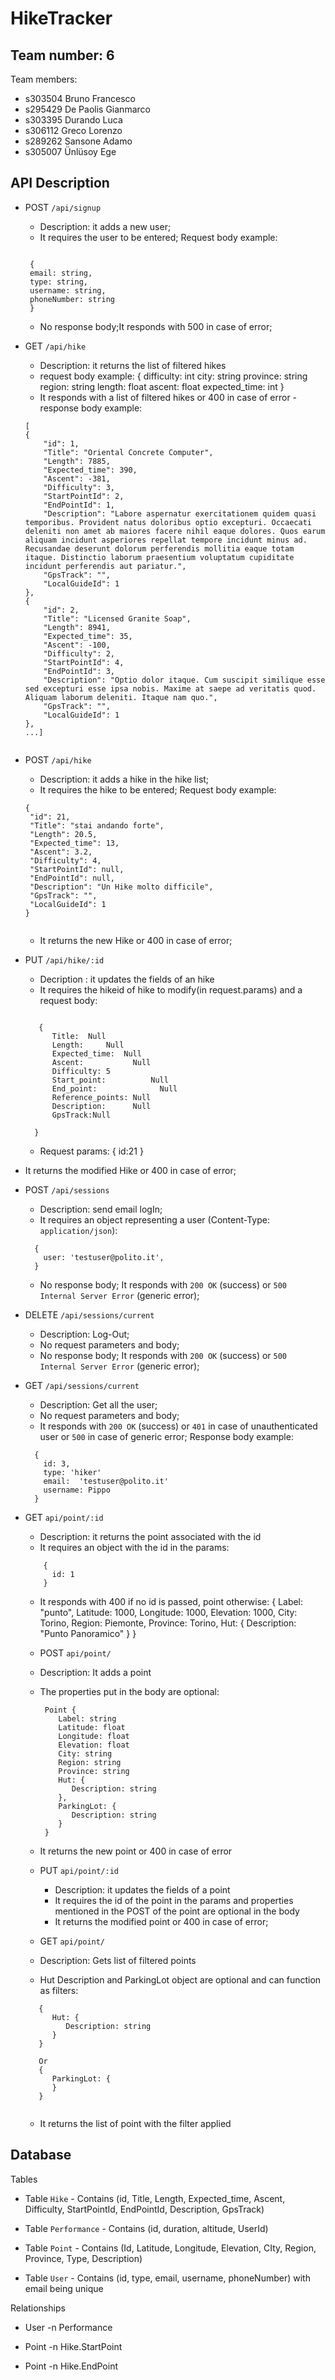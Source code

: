 # HikeTracker

## Team number: 6

Team members:
* s303504 Bruno Francesco
* s295429 De Paolis Gianmarco
* s303395 Durando Luca
* s306112 Greco Lorenzo
* s289262 Sansone Adamo
* s305007 Ünlüsoy Ege


## API Description 
- POST `/api/signup`
   - Description: it adds a new user;
   - It requires the user to be entered; Request body example:
   ```
   
    {
    email: string,
    type: string,
    username: string,
    phoneNumber: string
    } 
   
    ```
   - No response body;It responds with 500 in case of error;

- GET `/api/hike`       
    - Description: it returns the list of filtered hikes 
    - request body example:
    {
      difficulty: int
      city: string
      province: string
      region: string
      length: float
      ascent: float
      expected_time: int
    }
    - It responds with a list of filtered hikes or 400 in case of error
    -response body example:
    ```
   [
    {
        "id": 1,
        "Title": "Oriental Concrete Computer",
        "Length": 7885,
        "Expected_time": 390,
        "Ascent": -381,
        "Difficulty": 3,
        "StartPointId": 2,
        "EndPointId": 1,
        "Description": "Labore aspernatur exercitationem quidem quasi temporibus. Provident natus doloribus optio excepturi. Occaecati deleniti non amet ab maiores facere nihil eaque dolores. Quos earum aliquam incidunt asperiores repellat tempore incidunt minus ad. Recusandae deserunt dolorum perferendis mollitia eaque totam itaque. Distinctio laborum praesentium voluptatum cupiditate incidunt perferendis aut pariatur.",
        "GpsTrack": "",
        "LocalGuideId": 1
    },
    {
        "id": 2,
        "Title": "Licensed Granite Soap",
        "Length": 8941,
        "Expected_time": 35,
        "Ascent": -100,
        "Difficulty": 2,
        "StartPointId": 4,
        "EndPointId": 3,
        "Description": "Optio dolor itaque. Cum suscipit similique esse sed excepturi esse ipsa nobis. Maxime at saepe ad veritatis quod. Aliquam laborum deleniti. Itaque nam quo.",
        "GpsTrack": "",
        "LocalGuideId": 1
    },
    ...]
     

- POST `/api/hike` 
  - Description: it adds a hike in the hike list;
  - It requires the hike to be entered; Request body example:
   ```    
  {
    "id": 21,
    "Title": "stai andando forte",
    "Length": 20.5,
    "Expected_time": 13,
    "Ascent": 3.2,
    "Difficulty": 4,
    "StartPointId": null,
    "EndPointId": null,
    "Description": "Un Hike molto difficile",
    "GpsTrack": "",
    "LocalGuideId": 1
  }
         
  ```
  - It returns the new Hike or 400 in case of error;


- PUT `/api/hike/:id`
  - Decription : it updates the fields of an hike
  - It requires the hikeid of hike to modify(in request.params) and a request body:
  ```
     
     {         
        Title:  Null
        Length:     Null     
        Expected_time:  Null 
        Ascent:           Null
        Difficulty: 5     
        Start_point:          Null 
        End_point:              Null
        Reference_points: Null
        Description:      Null
        GpsTrack:Null

    }
  ```
  - Request params:
    {
      id:21
    }
- It returns the modified Hike or 400 in case of error;
- POST `/api/sessions`
  - Description: send email logIn;
  - It requires an object representing a user (Content-Type: `application/json`):
  ```
    {
      user: 'testuser@polito.it', 
    }
  ```
  - No response body; It responds with `200 OK` (success) or `500 Internal Server Error` (generic error);

- DELETE `/api/sessions/current`
  - Description: Log-Out;
  - No request parameters and body;
  - No response body; It responds with `200 OK` (success) or `500 Internal Server Error` (generic error);

- GET `/api/sessions/current`
  - Description: Get all the user;
  - No request parameters and body;
  - It responds with `200 OK` (success) or `401` in case of unauthenticated user or `500` in case of generic error; Response body example:
  ```
    {
      id: 3,
      type: 'hiker'
      email:  'testuser@polito.it'
      username: Pippo
    }
  ```
  
- GET `api/point/:id`
  - Description: it returns the point associated with the id
  - It requires an object with the id in the params:
  ```
      {
        id: 1
      }
  ```
  - It responds with 400 if no id is passed, point otherwise:
    {
        Label: "punto",
        Latitude: 1000,
        Longitude: 1000,
        Elevation: 1000,
        City: Torino,
        Region: Piemonte,
        Province: Torino,
        Hut: {
            Description: "Punto Panoramico"
        }
    }
    
  - POST `api/point/`
   - Description: It adds a point
   - The properties put in the body are optional:
     ```
      Point {
         Label: string
         Latitude: float
         Longitude: float
         Elevation: float
         City: string
         Region: string
         Province: string
         Hut: {
            Description: string
         },
         ParkingLot: {
            Description: string
         }
      }
     ```
   - It returns the new point or 400 in case of error
  
  - PUT `api/point/:id`
     - Description: it updates the fields of a point
     - It requires the id of the point in the params and properties mentioned in the POST of the point are optional in the body
     - It returns the modified point or 400 in case of error;
       
  - GET `api/point/`
   - Description: Gets list of filtered points
   - Hut Description and ParkingLot object are optional and can function as filters:
   ```
      {
         Hut: {
            Description: string
         }
      }
      
      Or
      {
         ParkingLot: {
         }
      }
      
   ```
   - It returns the list of point with the filter applied

## Database 
Tables

- Table `Hike` - Contains (id, Title, Length, Expected_time, Ascent, Difficulty, StartPointId, EndPointId, Description, GpsTrack)

- Table `Performance` - Contains (id, duration, altitude, UserId)

- Table `Point` - Contains (Id, Latitude, Longitude, Elevation, CIty, Region, Province, Type, Description)

- Table `User` - Contains (id, type, email, username, phoneNumber) with email being unique 

Relationships

- User -n Performance

- Point -n Hike.StartPoint

- Point -n Hike.EndPoint
